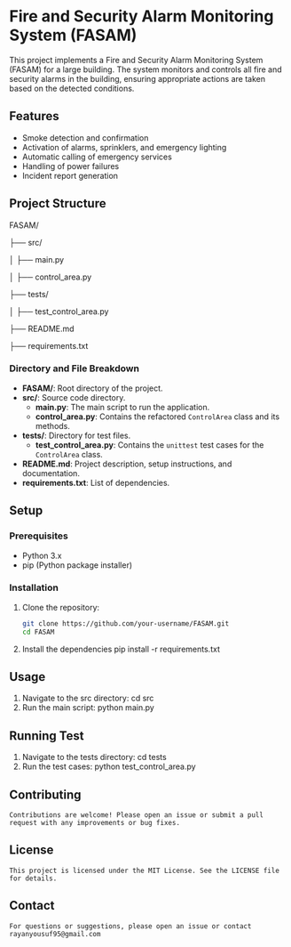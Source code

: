 # Fire and Security Alarm Monitoring System (FASAM)

This project implements a Fire and Security Alarm Monitoring System (FASAM) for a large building. The system monitors and controls all fire and security alarms in the building, ensuring appropriate actions are taken based on the detected conditions.

## Features

- Smoke detection and confirmation
- Activation of alarms, sprinklers, and emergency lighting
- Automatic calling of emergency services
- Handling of power failures
- Incident report generation

## Project Structure

FASAM/

├── src/

│ ├── main.py

│ ├── control_area.py

├── tests/

│ ├── test_control_area.py

├── README.md

├── requirements.txt

### Directory and File Breakdown

- **FASAM/**: Root directory of the project.
- **src/**: Source code directory.
  - **main.py**: The main script to run the application.
  - **control_area.py**: Contains the refactored `ControlArea` class and its methods.
- **tests/**: Directory for test files.
  - **test_control_area.py**: Contains the `unittest` test cases for the `ControlArea` class.
- **README.md**: Project description, setup instructions, and documentation.
- **requirements.txt**: List of dependencies.

## Setup

### Prerequisites

- Python 3.x
- pip (Python package installer)

### Installation

1. Clone the repository:

   ```bash
   git clone https://github.com/your-username/FASAM.git
   cd FASAM

   ```

2. Install the dependencies
   pip install -r requirements.txt

## Usage

1. Navigate to the src directory:
   cd src
2. Run the main script:
   python main.py

## Running Test

1. Navigate to the tests directory:
   cd tests
2. Run the test cases:
   python test_control_area.py

## Contributing

    Contributions are welcome! Please open an issue or submit a pull request with any improvements or bug fixes.

## License

    This project is licensed under the MIT License. See the LICENSE file for details.

## Contact

    For questions or suggestions, please open an issue or contact rayanyousuf95@gmail.com
